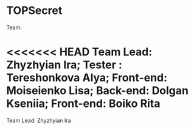 # TOPSecret

Team:

<<<<<<< HEAD
Team Lead: Zhyzhyian Ira;
Tester : Tereshonkova Alya;
Front-end: Moiseienko Lisa; 
Back-end: Dolgan Kseniia;
Front-end: Boiko Rita
=======
Team Lead: Zhyzhyian Ira


